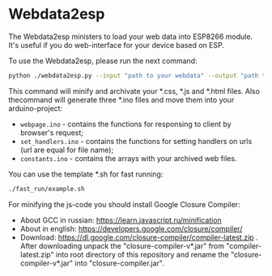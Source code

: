 # Webdata2esp

The Webdata2esp ministers to load your web data into ESP8266 module. It's useful if you do web-interface for your device based on ESP.

To use the Webdata2esp, please run the next command:
```bash
python ./webdata2esp.py --input "path to your webdata" --output "path to your arduino project" --lang en
```

This command will minify and archivate your *.css, *.js and *.html files. Also thecommand will generate three *.ino files and move them into your arduino-project:
- `webpage.ino` - contains the functions for responsing to client by browser's request;
- `set_handlers.ino` - contains the functions for setting handlers on urls (url are equal for file name);
- `constants.ino` - contains the arrays with your archived web files.

You can use the template *.sh for fast running:
```bash
./fast_run/example.sh
```

For minifying the js-code you should install Google Closure Compiler:
- About GCC in russian: https://learn.javascript.ru/minification
- About in english: https://developers.google.com/closure/compiler/
- Download: https://dl.google.com/closure-compiler/compiler-latest.zip . After downloading unpack the "closure-compiler-v*.jar" from "compiler-latest.zip" into root directory of this repository and rename the "closure-compiler-v*.jar" into "closure-compiler.jar".